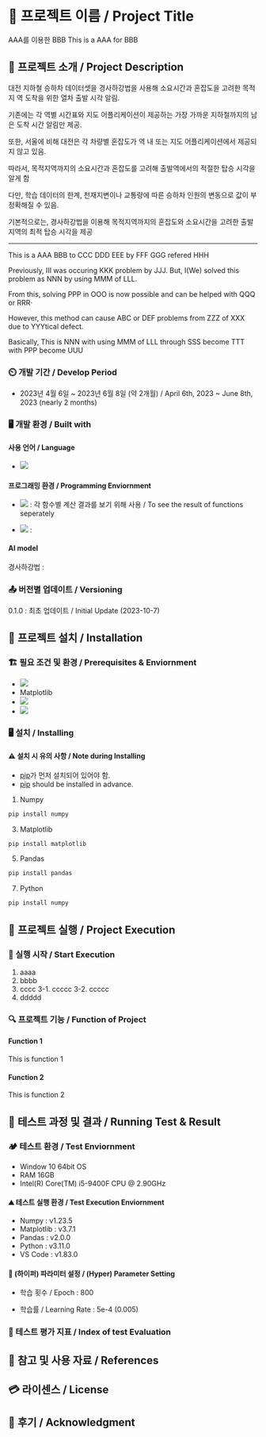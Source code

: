 
# 📛 프로젝트 이름 / Project Title
 AAA를 이용한 BBB   This is a AAA for BBB

## 🧾 프로젝트 소개 / Project Description
대전 지하철 승하차 데이터셋을 경사하강법을 사용해 소요시간과 혼잡도을 고려한 목적지 역 도착을 위한 열차 출발 시각 알림.

기존에는 각 역별 시간표와 지도 어플리케이션이 제공하는 가장 가까운 지하철까지의 남은 도착 시간 알림만 제공. 


또한, 서울에 비해 대전은 각 차량별 혼잡도가 역 내 또는 지도 어플리케이션에서 제공되지 않고 있음.


따라서, 목적지역까지의 소요시간과 혼잡도를 고려해 출발역에서의 적절한 탑승 시각을 알게 함


다만, 학습 데이터의 한계, 천재지변이나 교통량에 따른 승하차 인원의 변동으로 값이 부정확해질 수 있음.

기본적으로는, 경사하강법을 이용해 목적지역까지의 혼잡도와 소요시간을 고려한 출발지역의 최적 탑승 시각을 제공

---

 This is a AAA BBB to CCC DDD EEE by FFF GGG refered HHH

 Previously, III was occuring KKK problem by JJJ. But, I(We) solved this problem as NNN by using MMM of LLL. 
 
 From this, solving PPP in OOO is now possible and can be helped with QQQ or RRR·
 
 However, this method can cause ABC or DEF problems from ZZZ of XXX due to YYYtical defect.
 
 Basically, This is NNN with using MMM of LLL through SSS become TTT with PPP become UUU


### ⏲️ 개발 기간 / Develop Period
+ 2023년 4월 6일 ~ 2023년 6월 8일 (약 2개월) / April 6th, 2023 ~ June 8th, 2023 (nearly 2 months)

### 🖥️ 개발 환경 / Built with

#### 사용 언어 / Language

+ <img src="https://img.shields.io/badge/Python-3776AB?style=for-the-badge&logo=Python&logoColor=white">

#### 프로그래밍 환경 / Programming Enviornment
+ <img src="https://img.shields.io/badge/Jupyter-F37626?style=for-the-badge&logo=Jupyter&logoColor=white"> : 각 함수별 계산 결과를 보기 위해 사용 / To see the result of functions seperately

+ <img src="https://img.shields.io/badge/visualstudiocode-007ACC?style=for-the-badge&logo=visualstudiocode&logoColor=white"> : 
  
#### AI model
 경사하강법 :  

### 📤 버전별 업데이트 / Versioning

0.1.0 : 최초 업데이트 / Initial Update (2023-10-7)

## 🔌 프로젝트 설치 /  Installation
### 🏗️ 필요 조건 및 환경 / Prerequisites & Enviornment
+ <img src="https://img.shields.io/badge/numpy-00A3E0?style=for-the-badge&logo=numpy&logoColor=white">  
+ Matplotlib
+ <img src="https://img.shields.io/badge/pandas-150458?style=for-the-badge&logo=pandas&logoColor=white">
+ <img src="https://img.shields.io/badge/Python-3776AB?style=for-the-badge&logo=Python&logoColor=white">

### 🖥️ 설치 / Installing

#### ⚠️ 설치 시 유의 사항 / Note during Installing
+ [pip](https://pypi.org/project/pip/, "pip")가 먼저 설치되어 있어야 함.
+ [pip](https://pypi.org/project/pip/, "pip") should be installed in advance.

1.  Numpy
```cmd
pip install numpy
```
3. Matplotlib
```cmd
pip install matplotlib
```
5. Pandas
```cmd
pip install pandas
```
7. Python
```cmd
pip install numpy
```

## 🏁 프로젝트 실행 / Project Execution
### 📣 실행 시작 / Start Execution
1. aaaa
2. bbbb
3. cccc
3-1. ccccc
3-2. ccccc
4. ddddd

### 🔍 프로젝트 기능 / Function of Project
#### Function 1
This is function 1

#### Function 2
This is function 2

## 📝 테스트 과정 및 결과 / Running Test & Result
### 🏕️ 테스트 환경 / Test Enviornment
+ Window 10 64bit OS
+ RAM 16GB
+ Intel(R) Core(TM) i5-9400F CPU @ 2.90GHz

#### ⛰️ 테스트 실행 환경 / Test Execution Enviornment
+ Numpy : v1.23.5
+ Matplotlib : v3.7.1
+ Pandas : v2.0.0
+ Python : v3.11.0
+ VS Code : v1.83.0

#### 📌 (하이퍼) 파라미터 설정 / (Hyper) Parameter Setting
+ 학습 횟수 / Epoch : 800

+ 학습률 / Learning Rate : 5e-4 (0.005)

### 📐 테스트 평가 지표 / Index of test Evaluation 

## 📎 참고 및 사용 자료 / References
## 💳 라이센스 / License
## 🙇 후기 / Acknowledgment
